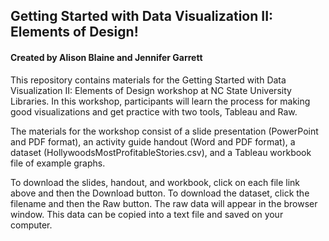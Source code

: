## Getting Started with Data Visualization II: Elements of Design! 
#### Created by Alison Blaine and Jennifer Garrett

This repository contains materials for the Getting Started with Data Visualization II: Elements of Design workshop at NC State University Libraries. In this workshop, participants will learn the process for making good visualizations and get practice with two tools, Tableau and Raw.

The materials for the workshop consist of a slide presentation (PowerPoint and PDF format), an activity guide handout (Word and PDF format), a dataset (HollywoodsMostProfitableStories.csv), and a Tableau workbook file of example graphs.  

To download the slides, handout, and workbook, click on each file link above and then the Download button. To download the dataset, click the filename and then the Raw button. The raw data will appear in the browser window. This data can be copied into a text file and saved on your computer.
